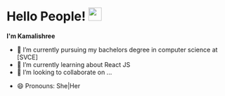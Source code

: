 # Hello People! <img src="https://raw.githubusercontent.com/MartinHeinz/MartinHeinz/master/wave.gif" width="30px">  
**I'm Kamalishree**

- 🔭 I’m currently pursuing my bachelors degree in computer science at [SVCE]
- 🌱 I’m currently learning about React JS
- 👯 I’m looking to collaborate on ...
<!--- 🤔 I’m looking for help with ...-->
<!--- 💬 Ask me about ...-->
<!--- 📫 How to reach me: ...-->
- 😄 Pronouns: She|Her
<!--- ⚡ Fun fact: ...-->

